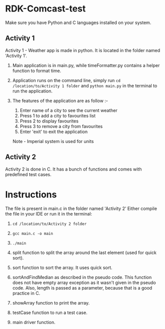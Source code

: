 # RDK-Comcast-test

Make sure you have Python and C languages installed on your system.

## Activity 1

Activity 1 - Weather app is made in python. It is located in the folder named 'Activity 1'.

1. Main application is in main.py, while timeFormatter.py contains a helper function to format time.
2. Application runs on the command line, simply run ```cd /location/to/Activity 1 folder``` and ```python main.py``` in the terminal to run the application.
3. The features of the application are as follow :-
     
    1. Enter name of a city to see the current weather
    2. Press 1 to add a city to favourites list
    3. Press 2 to display favourites
    4. Press 3 to remove a city from favourites
    5. Enter 'exit' to exit the application
              
    Note - Imperial system is used for units

## Activity 2

Activity 2 is done in C. It has a bunch of functions and comes with predefined test cases.

# Instructions
The file is present in main.c in the folder named 'Activity 2'
Either compile the file in your IDE or run it in the terminal:
1. ```cd /location/to/Activity 2 folder```
2. ```gcc main.c -o main```
3. ```./main```


1. split function to split the array around the last element (used for quick sort).
2. sort function to sort the array. It uses quick sort.
3. sortAndFindMedian as described in the pseudo code. This function does not have empty array exception as it wasn't given in the pseudo code. Also, length is passed as a parameter, because that is a good practice in C.
4. showArray function to print the array.
5. testCase function to run a test case.
6. main driver function.